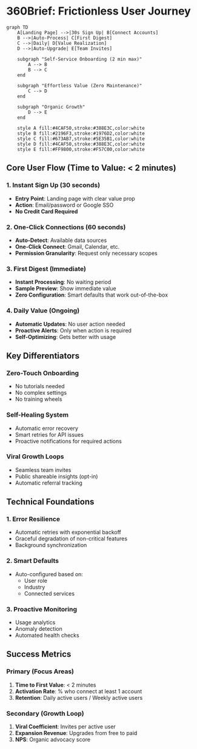 # 360Brief: Frictionless User Journey

```mermaid
graph TD
    A[Landing Page] -->|30s Sign Up| B[Connect Accounts]
    B -->|Auto-Process| C[First Digest]
    C -->|Daily| D[Value Realization]
    D -->|Auto-Upgrade| E[Team Invites]
    
    subgraph "Self-Service Onboarding (2 min max)"
        A --> B
        B --> C
    end
    
    subgraph "Effortless Value (Zero Maintenance)"
        C --> D
    end
    
    subgraph "Organic Growth"
        D --> E
    end
    
    style A fill:#4CAF50,stroke:#388E3C,color:white
    style B fill:#2196F3,stroke:#1976D2,color:white
    style C fill:#673AB7,stroke:#5E35B1,color:white
    style D fill:#4CAF50,stroke:#388E3C,color:white
    style E fill:#FF9800,stroke:#F57C00,color:white
```

## Core User Flow (Time to Value: < 2 minutes)

### 1. Instant Sign Up (30 seconds)
- **Entry Point**: Landing page with clear value prop
- **Action**: Email/password or Google SSO
- **No Credit Card Required**

### 2. One-Click Connections (60 seconds)
- **Auto-Detect**: Available data sources
- **One-Click Connect**: Gmail, Calendar, etc.
- **Permission Granularity**: Request only necessary scopes

### 3. First Digest (Immediate)
- **Instant Processing**: No waiting period
- **Sample Preview**: Show immediate value
- **Zero Configuration**: Smart defaults that work out-of-the-box

### 4. Daily Value (Ongoing)
- **Automatic Updates**: No user action needed
- **Proactive Alerts**: Only when action is required
- **Self-Optimizing**: Gets better with usage

## Key Differentiators

### Zero-Touch Onboarding
- No tutorials needed
- No complex settings
- No training wheels

### Self-Healing System
- Automatic error recovery
- Smart retries for API issues
- Proactive notifications for required actions

### Viral Growth Loops
- Seamless team invites
- Public shareable insights (opt-in)
- Automatic referral tracking

## Technical Foundations

### 1. Error Resilience
- Automatic retries with exponential backoff
- Graceful degradation of non-critical features
- Background synchronization

### 2. Smart Defaults
- Auto-configured based on:
  - User role
  - Industry
  - Connected services

### 3. Proactive Monitoring
- Usage analytics
- Anomaly detection
- Automated health checks

## Success Metrics

### Primary (Focus Areas)
1. **Time to First Value**: < 2 minutes
2. **Activation Rate**: % who connect at least 1 account
3. **Retention**: Daily active users / Weekly active users

### Secondary (Growth Loop)
1. **Viral Coefficient**: Invites per active user
2. **Expansion Revenue**: Upgrades from free to paid
3. **NPS**: Organic advocacy score
